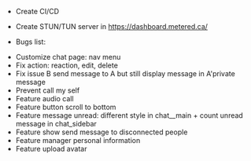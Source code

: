 - Create CI/CD
- Create STUN/TUN server in https://dashboard.metered.ca/ 

- Bugs list:
+ Customize chat page: nav menu
+ Fix action: reaction, edit, delete
+ Fix issue B send message to A but still display message in A'private message
+ Prevent call my self
+ Feature audio call
+ Feature button scroll to bottom
+ Feature message unread: different style in chat__main + count unread message in chat_sidebar
+ Feature show send message to disconnected people
+ Feature manager personal information
+ Feature upload avatar